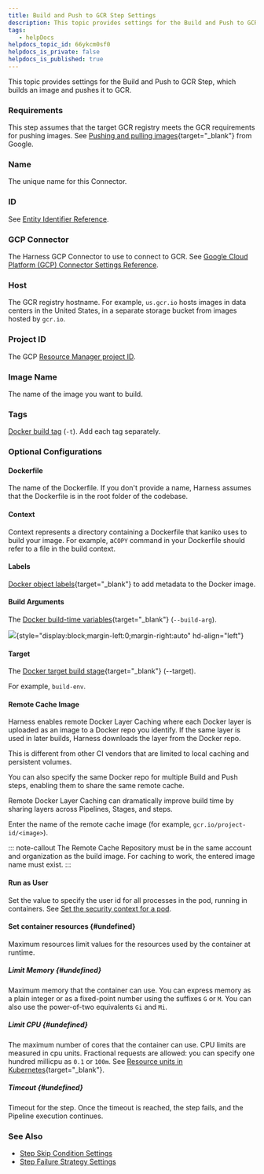 ```yaml
---
title: Build and Push to GCR Step Settings
description: This topic provides settings for the Build and Push to GCR Step, which builds an image and pushes it to GCR. Requirements. This step assumes that the target GCR registry meets the GCR requirements fo…
tags: 
   - helpDocs
helpdocs_topic_id: 66ykcm0sf0
helpdocs_is_private: false
helpdocs_is_published: true
---
```


This topic provides settings for the Build and Push to GCR Step, which
builds an image and pushes it to GCR.

### Requirements

This step assumes that the target GCR registry meets the GCR
requirements for pushing images. See [Pushing and pulling
images](https://cloud.google.com/container-registry/docs/pushing-and-pulling){target="_blank"}
from Google.

### Name

The unique name for this Connector.

### ID

See [Entity Identifier
Reference](/article/li0my8tcz3-entity-identifier-reference).

### GCP Connector

The Harness GCP Connector to use to connect to GCR. See [Google Cloud
Platform (GCP) Connector Settings
Reference](/article/yykfduond6-gcs-connector-settings-reference).

### Host

The GCR registry hostname. For example, `us.gcr.io` hosts images in data
centers in the United States, in a separate storage bucket from images
hosted by `gcr.io`.

### Project ID

The GCP [Resource Manager project
ID](https://cloud.google.com/resource-manager/docs/creating-managing-projects#identifying_projects).

### Image Name

The name of the image you want to build.

### Tags

[Docker build
tag](https://docs.docker.com/engine/reference/commandline/build/#tag-an-image--t) (`-t`).
Add each tag separately.

### Optional Configurations

#### Dockerfile

The name of the Dockerfile. If you don\'t provide a name, Harness
assumes that the Dockerfile is in the root folder of the codebase.

#### Context

Context represents a directory containing a Dockerfile that kaniko uses
to build your image. For example, a`COPY` command in your Dockerfile
should refer to a file in the build context.

#### Labels

[Docker object
labels](https://docs.docker.com/config/labels-custom-metadata/){target="_blank"} to
add metadata to the Docker image.

#### Build Arguments

The [Docker build-time
variables](https://docs.docker.com/engine/reference/commandline/build/#set-build-time-variables---build-arg){target="_blank"} (`--build-arg`).

![](https://files.helpdocs.io/i5nl071jo5/articles/q6fr5bj63w/1610058088594/image.png){style="display:block;margin-left:0;margin-right:auto"
hd-align="left"}

#### Target

The [Docker target build
stage](https://docs.docker.com/engine/reference/commandline/build/#specifying-target-build-stage---target){target="_blank"} (\--target).

For example, `build-env`.

#### Remote Cache Image

Harness enables remote Docker Layer Caching where each Docker layer is
uploaded as an image to a Docker repo you identify. If the same layer is
used in later builds, Harness downloads the layer from the Docker repo.

This is different from other CI vendors that are limited to local
caching and persistent volumes.

You can also specify the same Docker repo for multiple Build and Push
steps, enabling them to share the same remote cache.

Remote Docker Layer Caching can dramatically improve build time by
sharing layers across Pipelines, Stages, and steps.

Enter the name of the remote cache image (for example,
`gcr.io/project-id/<image>`).

::: note-callout
The Remote Cache Repository must be in the same account and organization
as the build image. For caching to work, the entered image name must
exist.
:::

#### Run as User

Set the value to specify the user id for all processes in the pod,
running in containers. See [Set the security context for a
pod](https://kubernetes.io/docs/tasks/configure-pod-container/security-context/#set-the-security-context-for-a-pod).

#### Set container resources {#undefined}

Maximum resources limit values for the resources used by the container
at runtime.

##### Limit Memory {#undefined}

Maximum memory that the container can use. You can express memory as a
plain integer or as a fixed-point number using the suffixes `G` or `M`.
You can also use the power-of-two equivalents `Gi` and `Mi`.

##### Limit CPU {#undefined}

The maximum number of cores that the container can use. CPU limits are
measured in cpu units. Fractional requests are allowed: you can specify
one hundred millicpu as `0.1` or `100m`. See [Resource units in
Kubernetes](https://kubernetes.io/docs/concepts/configuration/manage-resources-containers/#resource-units-in-kubernetes){target="_blank"}.

##### Timeout {#undefined}

Timeout for the step. Once the timeout is reached, the step fails, and
the Pipeline execution continues.

### See Also

-   [Step Skip Condition
    Settings](/article/i36ibenkq2-step-skip-condition-settings)
-   [Step Failure Strategy
    Settings](/article/htrur23poj-step-failure-strategy-settings)
